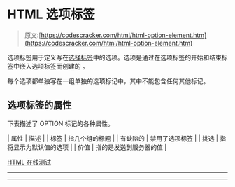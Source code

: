 # HTML 选项标签

> 原文:[https://codescracker.com/html/html-option-element.htm](https://codescracker.com/html/html-option-element.htm)

选项标签用于定义写在[选择标签](/html/html-select-element.htm)中的选项。选项是通过在选项标签的开始和结束标签中嵌入选项标签而创建的 。

每个选项都单独写在一组单独的选项标记中，其中不能包含任何其他标记。

## 选项标签的属性

下表描述了 OPTION 标记的各种属性。

| 属性 | 描述 |
| 标签 | 指几个组的标题 |
| 有缺陷的 | 禁用了选项标签 |
| 挑选 | 指将显示为默认值的选项 |
| 价值 | 指的是发送到服务器的值 |

[HTML 在线测试](/exam/showtest.php?subid=4)

* * *

* * *